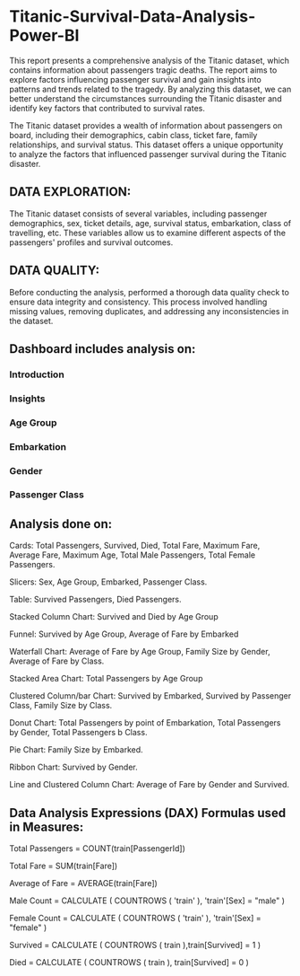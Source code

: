 # Titanic-Survival-Data-Analysis-Power-BI
This report presents a comprehensive analysis of the Titanic dataset, which contains information about passengers tragic deaths. The report aims to explore factors influencing passenger survival and gain insights into patterns and trends related to the tragedy. By analyzing this dataset, we can better understand the circumstances surrounding the Titanic disaster and identify key factors that contributed to survival rates.

The Titanic dataset provides a wealth of information about passengers on board, including their demographics, cabin class, ticket fare, family relationships, and survival status. This dataset offers a unique opportunity to analyze the factors that influenced passenger survival during the Titanic disaster.

## DATA EXPLORATION:

The Titanic dataset consists of several variables, including passenger demographics, sex, ticket details, age, survival status, embarkation, class of travelling,  etc. These variables allow us to examine different aspects of the passengers' profiles and survival outcomes.

## DATA QUALITY:

Before conducting the analysis, performed a thorough data quality check to ensure data integrity and consistency. This process involved handling missing values, removing duplicates, and addressing any inconsistencies in the dataset.

## Dashboard includes analysis on:

### Introduction 

### Insights

### Age Group

### Embarkation

### Gender

### Passenger Class

## Analysis done on:

Cards: Total Passengers, Survived, Died, Total Fare, Maximum Fare, Average Fare, Maximum Age, Total Male Passengers, Total Female Passengers.

Slicers: Sex, Age Group, Embarked, Passenger Class.

Table: Survived Passengers, Died Passengers.

Stacked Column Chart: Survived and Died by Age Group

Funnel: Survived by Age Group, Average of Fare by Embarked

Waterfall Chart: Average of Fare by Age Group, Family Size by Gender, Average of Fare by Class.

Stacked Area Chart: Total Passengers by Age Group

Clustered Column/bar Chart: Survived by Embarked, Survived by Passenger Class, Family Size by Class.

Donut Chart: Total Passengers by point of Embarkation, Total Passengers by Gender, Total Passengers b Class.

Pie Chart: Family Size by Embarked.

Ribbon Chart: Survived by Gender.

Line and Clustered Column Chart: Average of Fare by Gender and Survived.

## Data Analysis Expressions (DAX) Formulas used in Measures:

Total Passengers = COUNT(train[PassengerId])

Total Fare = SUM(train[Fare])

Average of Fare = AVERAGE(train[Fare])

Male Count = 
CALCULATE ( 
    COUNTROWS ( 'train' ),
    'train'[Sex] = "male"
)

Female Count = 
CALCULATE ( 
    COUNTROWS ( 'train' ),
    'train'[Sex] = "female"
)

Survived = 
CALCULATE ( COUNTROWS ( train ),train[Survived] = 1 )

Died = 
CALCULATE ( COUNTROWS ( train ), train[Survived] = 0 )
